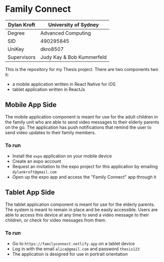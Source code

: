 # Family Connect #

| Dylan Kroft  | University of Sydney  |
|---|---|
| Degree  | Advanced Computing  |
| SID   | 490295845  |
| UniKey   | dkro8507  |
| Supervisors | Judy Kay & Bob Kummerfeld  |

This is the repository for my Thesis project. There are two components two it:
- a mobile application written in React Native for iOS
- tablet application written in ReactJs

## Mobile App Side ##

The mobile application component is meant for use for the adult children in the family unit who are able to send video messages to their elderly parents on the go. The application has push notifications that remind the user to send video updates to their family members.

### To run ###
- Install the `expo` application on your mobile device
- Create an expo account
- Request an invitation to the expo project for this application by emailing `dylankroft@gmail.com`
- Open up the expo app and access the "Family Connect" app through it

## Tablet App Side ##

The tablet application component is meant for use for the elderly parents. The system is meant to remain in place and be easily accessible. Users are able to access this device at any time to send a video message to their children, or check for video messages from them.

### To run ###
- Go to `https://familyconnect.netlify.app` on a tablet device
- Log in with the email `alice@gmail.com` and password `thesis123`
- The application is designed for use in portrait orientation
